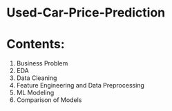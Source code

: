 # Used-Car-Price-Prediction
# Contents:
1. Business Problem
2. EDA
3. Data Cleaning
4. Feature Engineering and Data Preprocessing
5. ML Modeling 
6. Comparison of Models
